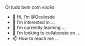 Oi tudo bem com vocês 
- 👋 Hi, I’m @Oculosde
- 👀 I’m interested in ...
- 🌱 I’m currently learning ...
- 💞️ I’m looking to collaborate on ...
- 📫 How to reach me ...

<!---
Oculosde/Oculosde is a ✨ special ✨ repository because its `README.md` (this file) appears on your GitHub profile.
You can click the Preview link to take a look at your changes.
--->
